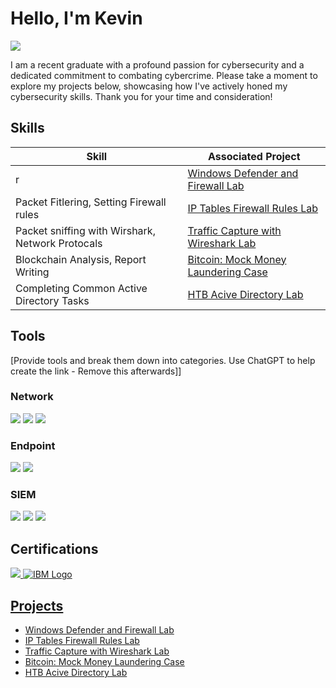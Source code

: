# Hello, I'm Kevin
<a href=https://www.linkedin.com/in/kevin-quintana-35b089209/><img src="https://img.shields.io/badge/-LinkedIn-0072b1?&style=for-the-badge&logo=linkedin&logoColor=white" /></a>

I am a recent graduate with a profound passion for cybersecurity and a dedicated commitment to combating cybercrime. Please take a moment to explore my projects below, showcasing how I've actively honed my cybersecurity skills. Thank you for your time and consideration!

## Skills

| Skill                                         | Associated Project         |
|-----------------------------------------------|----------------------------|
| r          | <a href="https://github.com/OGkevq/Windows-Defender-Firewall-Lab/tree/main">Windows Defender and Firewall Lab</a>|
| Packet Fitlering, Setting Firewall rules | <a href="https://github.com/OGkevq/IPTables_Firewall-Rules_Lab/tree/main">IP Tables Firewall Rules Lab</a>|
| Packet sniffing with Wirshark, Network Protocals        | <a href="https://github.com/OGkevq/Traffic-Capture-with-Wireshark/tree/main">Traffic Capture with Wireshark Lab|
| Blockchain Analysis, Report Writing      | <a href="https://github.com/OGkevq/Bitcoin-Mock-Money-Laundering-Case/tree/main"> Bitcoin: Mock Money Laundering Case</a>|
| Completing Common Active Directory Tasks      | <a href="https://github.com/OGkevq/HTB-Active-Directory/blob/main/README.md"> HTB Acive Directory Lab|

## Tools
[Provide tools and break them down into categories. Use ChatGPT to help create the link - Remove this afterwards]]

### Network
<div>
    <img src="https://img.shields.io/badge/-Wireshark-1679A7?&style=for-the-badge&logo=Wireshark&logoColor=white" />
    <img src="https://img.shields.io/badge/-Suricata-EF3B2D?&style=for-the-badge&logo=Suricata&logoColor=white" />
    <img src="https://img.shields.io/badge/-Zeek-777BB4?&style=for-the-badge&logo=Zeek&logoColor=white" />
</div>

### Endpoint
<div>
    <img src="https://img.shields.io/badge/-Microsoft_Defender_for_Endpoint-00A4EF?&style=for-the-badge&logo=Microsoft&logoColor=white" />
    <img src="https://img.shields.io/badge/-Velociraptor-4B275F?&style=for-the-badge&logo=Velociraptor&logoColor=white" />
</div>

### SIEM
<div>
    <img src="https://img.shields.io/badge/-Microsoft_Sentinel-0078D4?&style=for-the-badge&logo=Microsoft&logoColor=white" />
    <img src="https://img.shields.io/badge/-Splunk-000000?&style=for-the-badge&logo=Splunk&logoColor=white" />
    <img src="https://img.shields.io/badge/-Elastic-005571?&style=for-the-badge&logo=Elastic&logoColor=white" />
</div>

## Certifications
<div>
<a href=https://www.credly.com/badges/527d0cac-4d3e-4f06-93ed-8acaf8389bdd/linked_in_profile><img src="https://img.shields.io/badge/-Security%2B-FF0000?&style=for-the-badge&logo=CompTIA&logoColor=white" />   
<a href=https://coursera.org/share/caf7e65fd9032046802f9c9169a00af7><img src="https://img.shields.io/badge/-IBM-006699?&style=for-the-badge&logo=IBM&logoColor=white" alt="IBM Logo">
</div>

## Projects
- <a href="https://github.com/OGkevq/Windows-Defender-Firewall-Lab/tree/main">Windows Defender and Firewall Lab</a>
- <a href="https://github.com/OGkevq/IPTables_Firewall-Rules_Lab/tree/main">IP Tables Firewall Rules Lab</a>
- <a href="https://github.com/OGkevq/Traffic-Capture-with-Wireshark/tree/main">Traffic Capture with Wireshark Lab
- <a href="https://github.com/OGkevq/Bitcoin-Mock-Money-Laundering-Case/tree/main"> Bitcoin: Mock Money Laundering Case</a>
- <a href="https://github.com/OGkevq/HTB-Active-Directory/blob/main/README.md"> HTB Acive Directory Lab
